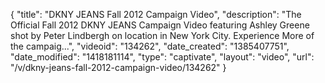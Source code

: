 {
    "title": "DKNY JEANS Fall 2012 Campaign Video",
    "description": "The Official Fall 2012 DKNY JEANS Campaign Video featuring Ashley Greene shot by Peter Lindbergh on location in New York City. Experience More of the campaig...",
    "videoid": "134262",
    "date_created": "1385407751",
    "date_modified": "1418181114",
    "type": "captivate",
    "layout": "video",
    "url": "\/v\/dkny-jeans-fall-2012-campaign-video\/134262"
}